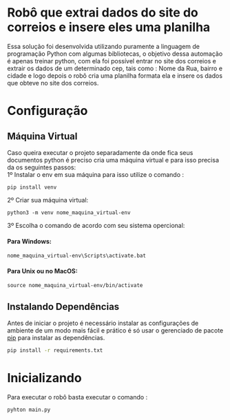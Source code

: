# Robô que extrai dados do site do correios e insere eles uma planilha

Essa solução foi desenvolvida utilizando puramente a linguagem de programação Python com algumas bibliotecas, o objetivo dessa automação é apenas treinar python, com ela foi possível entrar no site dos correios e extrair os dados de um determinado cep, tais como : Nome da Rua, bairro e cidade e logo depois o robô cria uma planilha formata ela e insere os dados que obteve no site dos correios.
  
# Configuração
## Máquina Virtual
Caso queira executar o projeto separadamente da onde fica seus documentos python é preciso cria uma máquina virtual e para isso precisa da os seguintes passos:
<br>
1º Instalar o env em sua máquina para isso utilize o comando :
```
pip install venv
```
2º Criar sua máquina virtual:
```
python3 -m venv nome_maquina_virtual-env
```
3º Escolha o comando de acordo com seu sistema opercional:
#### Para Windows:
```
nome_maquina_virtual-env\Scripts\activate.bat
```
#### Para Unix ou no MacOS:
```
source nome_maquina_virtual-env/bin/activate
```

## Instalando Dependências
Antes de iniciar o projeto é necessário instalar as configurações de ambiente de um modo mais fácil e prático é só usar o gerenciado de pacote [pip](https://pip.pypa.io/en/stable/) para instalar as dependências.
```bash
pip install -r requirements.txt
```

# Inicializando

Para executar o robô basta executar o comando :

```
pyhton main.py
```
